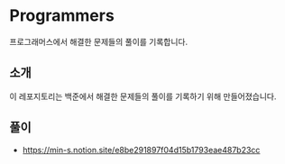 # Programmers
프로그래머스에서 해결한 문제들의 풀이를 기록합니다.

## 소개
이 레포지토리는 백준에서 해결한 문제들의 풀이를 기록하기 위해 만들어졌습니다.

## 풀이
- https://min-s.notion.site/e8be291897f04d15b1793eae487b23cc

